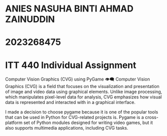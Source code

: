 # ANIES NASUHA BINTI AHMAD ZAINUDDIN
# 2023268475
# ITT 440 Individual Assignment 

Computer Vision Graphics (CVG) using PyGame
👁️‍🗨️ Computer Vision Graphics (CVG) is a field that focuses on the visualization and presentation of image and video data using graphical elements. Unlike image processing, which manipulates pixel-level data for analysis, CVG emphasizes how visual data is represented and interacted with in a graphical interface.

I made a decision to choose pygame because it is one of the popular tools that can be used in Python for CVG-related projects is. Pygame is a cross-platform set of Python modules designed for writing video games, but it also supports multimedia applications, including CVG tasks.
